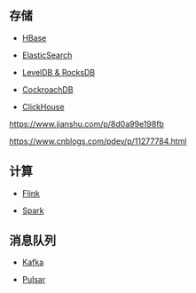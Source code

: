 
## 存储

* [HBase](big-hbase/site)

* [ElasticSearch](big-elasticsearch/site)

* [LevelDB & RocksDB]()

* [CockroachDB]()

* [ClickHouse]()


https://www.jianshu.com/p/8d0a99e198fb

https://www.cnblogs.com/pdev/p/11277784.html

## 计算

* [Flink](big-flink/site)

* [Spark](big-spark/site)

## 消息队列

* [Kafka](big-kafka/site)

* [Pulsar](big-pulsar/site)
